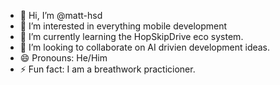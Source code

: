 - 👋 Hi, I’m @matt-hsd
- 👀 I’m interested in everything mobile development
- 🌱 I’m currently learning the HopSkipDrive eco system.
- 💞️ I’m looking to collaborate on AI drivien development ideas.
- 😄 Pronouns: He/Him
- ⚡ Fun fact: I am a breathwork practicioner.

<!---
matt-hsd/matt-hsd is a ✨ special ✨ repository because its `README.md` (this file) appears on your GitHub profile.
You can click the Preview link to take a look at your changes.
--->
